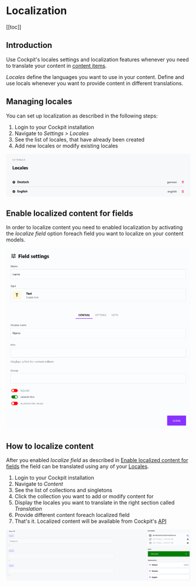 # Localization

[[toc]]

## Introduction

Use Cockpit's locales settings and localization features whenever you need to translate your content in [content items](/concepts/content).

*Locales* define the languages you want to use in your content. Define and use locals whenever you want to provide content in different translations.

## Managing locales

You can set up localization as described in the following steps:

1. Login to your Cockpit installation
2. Navigate to *Settings > Locales*
3. See the list of locales, that have already been created
4. Add new locales or modify existing locales

![Screenshot of the list of locales](./locales-list.png)


## Enable localized content for fields

In order to localize content you need to enabled localization by activating the *localize field* option foreach field you want to localize on your content models.

![Screenshot of field settings](./content-model-enable-localize-field.png)

## How to localize content

After you enabled *localize field* as described in [Enable localized content for fields](#enable-localized-content-for-fields) the field can be translated using any of your [Locales](#managing-locales).

1. Login to your Cockpit installation
2. Navigate to *Content*
3. See the list of collections and singletons
4. Click the collection you want to add or modify content for
5. Display the locales you want to translate in the right section called *Translation*
6. Provide different content foreach localized field
7. That's it. Localized content will be available from Cockpit's [API](/api/endpoints/#content)

![Screenshot of item with localized fields displayed](./edit-item-with-locales-displayed.png)


